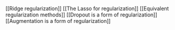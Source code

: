 [[Ridge regularization]]
[[The Lasso for regularization]]
[[Equivalent regularization methods]]
[[Dropout is a form of regularization]]
[[Augmentation is a form of regularization]]
